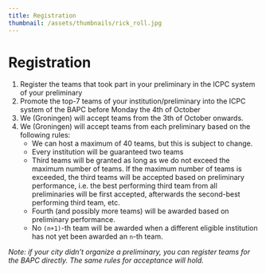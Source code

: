 ```yaml
---
title: Registration
thumbnail: /assets/thumbnails/rick_roll.jpg
---
```


# Registration

1. Register the teams that took part in your preliminary in the ICPC system of your preliminary
2. Promote the top-7 teams of your institution/preliminary into the ICPC system of the BAPC before Monday the 4th of October
3. We (Groningen) will accept teams from the 3th of October onwards.
4. We (Groningen) will accept teams from each preliminary based on the following rules:
   - We can host a maximum of 40 teams, but this is subject to change.
   - Every institution will be guaranteed two teams
   - Third teams will be granted as long as we do not exceed the maximum number of teams. If the maximum number of teams is exceeded, the third teams will be accepted based on preliminary performance, i.e. the best performing third team from all preliminaries will be first accepted, afterwards the second-best performing third team, etc.
   - Fourth (and possibly more teams) will be awarded based on preliminary performance.
   - No `(n+1)`-th team will be awarded when a different eligible institution has not yet been awarded an `n`-th team.

_Note: if your city didn’t organize a preliminary, you can register teams for the BAPC directly. The same rules for acceptance will hold._
